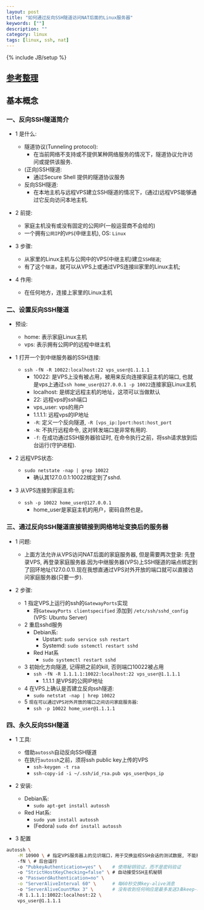 ```yaml
---
layout: post
title: "如何通过反向SSH隧道访问NAT后面的Linux服务器"
keywords: [""]
description: ""
category: linux
tags: [linux, ssh, nat]
---
```

{% include JB/setup %}

## [参考整理](https://linux.cn/article-5975-1.html)

## 基本概念

### 一、反向SSH隧道简介
* 1 是什么:
    * 隧道协议(Tunneling protocol):
        * 在当前网络不支持或不提供某种网络服务的情况下，隧道协议允许访问或提供该服务.
    * (正向)SSH隧道:
        * 通过Secure Shell 提供的隧道协议服务
    * 反向SSH隧道:
        * 在本地主机与远程VPS建立SSH隧道的情况下，(通过)远程VPS能够通过它反向访问本地主机.

* 2 前提:
    * 家庭主机没有或没有固定的公网IP(一般运营商不会给的)
    * 一个拥有`公网IP`的`VPS`(中继主机), OS: `Linux`

* 3 步骤:
     * 从家里的Linux主机与公网中的VPS(中继主机)建立`SSH隧道`;
    * 有了这个`隧道`，就可以从VPS上或通过VPS连接`回`家里的Linux主机;

* 4 作用:
    * 在任何地方，连接上家里的Linux主机

### 二、设置反向SSH隧道
* 预设:
    * home: 表示家庭Linux主机
    * vps: 表示拥有公网IP的远程中继主机
* 1 打开一个到中继服务器的SSH连接:
    * `ssh -fN -R 10022:localhost:22 vps_user@1.1.1.1`
        * 10022: 是VPS上没有被占用，被用来反向连接家庭主机的端口, 也就是vps上通过`ssh home_user@127.0.0.1 -p 10022`连接家庭Linux主机
        * localhost: 是绑定远程主机的地址，这项可以当做默认
        * 22: 远程vps的ssh端口
        * vps_user: vps的用户
        * 1.1.1.1: 远程vps的IP地址
        * `-R`: 定义一个反向隧道, `-R [vps_ip:]port:host:host_port`
        * `-N`: 不执行远程命令, 这对转发端口是非常有用的.
        * `-f`: 在成功通过SSH服务器验证时, 在命令执行之前，将ssh请求放到后台运行(守护进程).

* 2 远程VPS状态:
    * `sudo netstate -nap | grep 10022`
        * 确认其127.0.0.1:10022绑定到了sshd.

* 3 从VPS连接到家庭主机:
    * `ssh -p 10022 home_user@127.0.0.1`
        * home_user是家庭主机的用户，密码自然也是。

### 三、通过反向SSH隧道直接链接到网络地址变换后的服务器
* 1 问题:
    * 上面方法允许从VPS访问NAT后面的家庭服务器, 但是需要两次登录: 先登录VPS, 再登录家庭服务器.因为中继服务器(VPS)上SSH隧道的端点绑定到了回环地址(127.0.0.1).现在我想直通过VPS对外开放的端口就可以直接访问家庭服务器(只要一步).

* 2 步骤:
    * 1 指定VPS上运行的ssh的`GatewayPorts`实现
        * 将`GatewayPorts clientspecified` 添加到 `/etc/ssh/sshd_config` (VPS: Ubuntu Server)
    * 2 重启sshd服务
        * Debian系:
            * Upstart: `sudo service ssh restart`
            * Systemd: `sudo sstemctl restart sshd`
        * Red Hat系
            * `sudo systemctl restart sshd`
    * 3 初始化方向隧道, 记得把之前的kill, 否则端口10022被占用
        * `ssh -fN -R 1.1.1.1:10022:localhost:22 vps_user@1.1.1.1`
            * 1.1.1.1 是VPS的公网IP地址
    * 4 在VPS上确认是否建立反向ssh隧道:
        * `sudo netstat -nap | hrep 10022`
    * 5 `现在可以通过VPS对外开放的端口之间访问家庭服务器`:
        * `ssh -p 10022 home_user@1.1.1.1`

### 四、永久反向SSH隧道
* 1 工具:
    * 借助`autossh`自动反向SSH隧道
    * 在执行`autossh`之前，须将ssh public key上传的VPS
        * `ssh-keygen -t rsa`
        * `ssh-copy-id -i ~/.ssh/id_rsa.pub vps_user@vps_ip`

* 2 安装:
    * Debian系: 
        * `sudo apt-get install autossh`
    * Red Hat系: 
        * `sudo yum install autossh`
        * (Fedora) `sudo dnf install autossh`

* 3 配置

```bash
autossh \
    -M 10900 \ # 指定VPS服务器上的见识端口，用于交换监视SSH会话的测试数据, 不能被占用
    -fN \ # 后台运行
    -o "PubkeyAuthentication=yes" \    # 使用秘钥验证，而不是密码验证
    -o "StrictHostKeyChecking=false" \ # 自动接受SSH主机秘钥
    -o "PasswordAuthentication=no" \
    -o "ServerAliveInterval 60" \      # 每60秒交换key-alive消息
    -o "ServerAliveCountMax 3" \       # 没有收到任何响应是最多发送3条keep-alive消息.
    -R 1.1.1.1:10022:localhost:22 \
    vps_user@1.1.1.1
```
